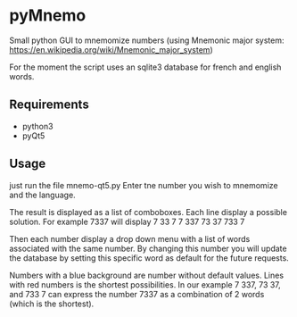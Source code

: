 # pyMnemo
Small python GUI to mnemomize numbers (using Mnemonic major system: https://en.wikipedia.org/wiki/Mnemonic_major_system)

For the moment the script uses an sqlite3 database for french and english words.

## Requirements
* python3
* pyQt5

## Usage
just run the file mnemo-qt5.py
Enter tne number you wish to mnemomize and the language.

The result is displayed as a list of comboboxes.
Each line display a possible solution. For example 7337 will display
7 33 7
7 337
73 37
733 7

Then each number display a drop down menu with a list of words associated with the same number.
By changing this number you will update the database by setting this specific word as default for the future requests.

Numbers with a blue background are number without default values.
Lines with red numbers is the shortest possibilities. In our example 7 337, 73 37, and 733 7 can express the number 7337 as a combination of 2 words (which is the shortest).
